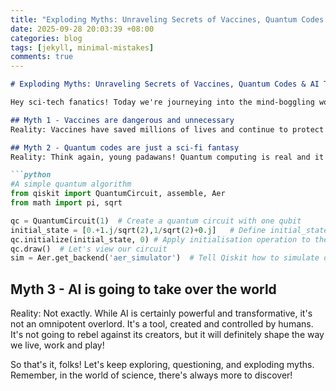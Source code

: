 ```yaml
---
title: "Exploding Myths: Unraveling Secrets of Vaccines, Quantum Codes & AI Tech"
date: 2025-09-28 20:03:39 +08:00
categories: blog
tags: [jekyll, minimal-mistakes]
comments: true
---
```


```markdown
# Exploding Myths: Unraveling Secrets of Vaccines, Quantum Codes & AI Tech

Hey sci-tech fanatics! Today we're journeying into the mind-boggling world of vaccines, quantum codes, and AI tech. Let's explode a few myths and blow up some misinformation that has been floating in the ether!

## Myth 1 - Vaccines are dangerous and unnecessary
Reality: Vaccines have saved millions of lives and continue to protect us from nasty diseases. They're rigorously tested for safety and efficacy before they're rolled out. Don't fear the needle - it's your health's best friend!

## Myth 2 - Quantum codes are just a sci-fi fantasy
Reality: Think again, young padawans! Quantum computing is real and it's here! Quantum code refers to the algorithms used in quantum computing. Potentially faster and more powerful than classical computing, quantum computing is sure to redefine our tech future.

```python
#A simple quantum algorithm
from qiskit import QuantumCircuit, assemble, Aer
from math import pi, sqrt

qc = QuantumCircuit(1)  # Create a quantum circuit with one qubit
initial_state = [0.+1.j/sqrt(2),1/sqrt(2)+0.j]   # Define initial_state as |1>
qc.initialize(initial_state, 0) # Apply initialisation operation to the 0th qubit
qc.draw()  # Let's view our circuit
sim = Aer.get_backend('aer_simulator')  # Tell Qiskit how to simulate our circuit
```

## Myth 3 - AI is going to take over the world
Reality: Not exactly. While AI is certainly powerful and transformative, it's not an omnipotent overlord. It's a tool, created and controlled by humans. It's not going to rebel against its creators, but it will definitely shape the way we live, work and play!

So that's it, folks! Let's keep exploring, questioning, and exploding myths. Remember, in the world of science, there's always more to discover!
```